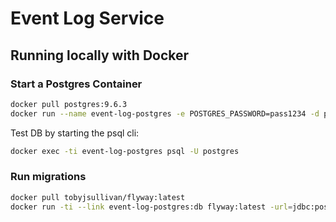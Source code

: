 # Event Log Service


## Running locally with Docker

### Start a Postgres Container

```sh
docker pull postgres:9.6.3
docker run --name event-log-postgres -e POSTGRES_PASSWORD=pass1234 -d postgres:9.6.3
```

Test DB by starting the psql cli:

```sh
docker exec -ti event-log-postgres psql -U postgres
```

### Run migrations

```sh
docker pull tobyjsullivan/flyway:latest
docker run -ti --link event-log-postgres:db flyway:latest -url=jdbc:postgresql://db:5432/postgres -user=postgres -password=pass1234 migrate
```

